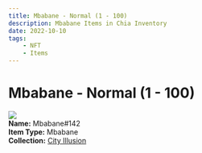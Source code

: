 ```yaml
---
title: Mbabane - Normal (1 - 100)
description: Mbabane Items in Chia Inventory
date: 2022-10-10
tags:
    - NFT
    - Items
---
```


# Mbabane - Normal (1 - 100)
<div class="item_thumbnail">
<img loading="lazy" src="https://rffxh2ve5gcnugd6eszmxrctbukmlpotxiullmym6cqvrzvc.arweave.net/i__Utz6qTphNoYfiSyy8RTDRTFvdO6KLWzDPChWOaiI"><br/>
<div><strong>Name:</strong> Mbabane#142</div>
<div><strong>Item Type:</strong> Mbabane</div>
<div><strong>Collection:</strong> <a href="https://www.spacescan.io/xch/nft/collection/col1lend2dcn558km4wcwta4xnkfv3xpcmlp9kyt0m909emvfxechlyqdl5ndg">City Illusion</a></div>
</div>

